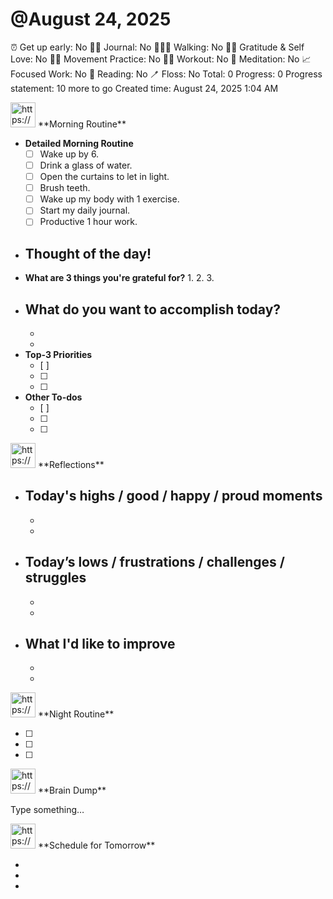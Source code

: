 # @August 24, 2025

⏰ Get up early: No
✍🏻 Journal: No
🚶🏻‍♀️ Walking: No
🙏🏻 Gratitude & Self Love: No
🧘🏻 Movement Practice: No
🏃🏻 Workout: No
🧘 Meditation: No
📈 Focused Work: No
📃 Reading: No
🪥 Floss: No
Total: 0
Progress: 0
Progress statement: 10 more to go
Created time: August 24, 2025 1:04 AM

<aside>
<img src="https://www.notion.so/icons/sunrise_gray.svg" alt="https://www.notion.so/icons/sunrise_gray.svg" width="40px" /> **Morning Routine**

</aside>

- **Detailed Morning Routine**
    - [ ]  Wake up by 6.
    - [ ]  Drink a glass of water.
    - [ ]  Open the curtains to let in light.
    - [ ]  Brush teeth.
    - [ ]  Wake up my body with 1 exercise.
    - [ ]  Start my daily journal.
    - [ ]  Productive 1 hour work.
- **Thought of the day!**
    - 
- **What are 3 things you're grateful for?**
    1. 
    2. 
    3. 
- **What do you want to accomplish today?**
    - 
    - 
    - 
- **Top-3 Priorities**
    - [ ]  
    - [ ]  
    - [ ]  
- **Other To-dos**
    - [ ]  
    - [ ]  
    - [ ]  

<aside>
<img src="https://www.notion.so/icons/drafts_gray.svg" alt="https://www.notion.so/icons/drafts_gray.svg" width="40px" /> **Reflections**

</aside>

- **Today's highs / good / happy / proud moments**
    - 
    - 
    - 
- **Today’s lows / frustrations / challenges / struggles**
    - 
    - 
    - 
- **What I'd like to improve**
    - 
    - 
    - 

<aside>
<img src="https://www.notion.so/icons/moon_gray.svg" alt="https://www.notion.so/icons/moon_gray.svg" width="40px" /> **Night Routine**

</aside>

- [ ]  
- [ ]  
- [ ]  

<aside>
<img src="https://www.notion.so/icons/book_gray.svg" alt="https://www.notion.so/icons/book_gray.svg" width="40px" /> **Brain Dump**

</aside>

Type something…

<aside>
<img src="https://www.notion.so/icons/calendar-day_gray.svg" alt="https://www.notion.so/icons/calendar-day_gray.svg" width="40px" /> **Schedule for Tomorrow**

</aside>

- 
- 
-